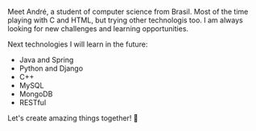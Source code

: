 Meet André, a student of computer science from Brasil.
Most of the time playing with C and HTML, but trying other technologis too.
I am always looking for new challenges and learning opportunities.

Next technologies I will learn in the future:
- Java and Spring
- Python and Django
- C++
- MySQL
- MongoDB
- RESTful
  
Let's create amazing things together! 🤝
